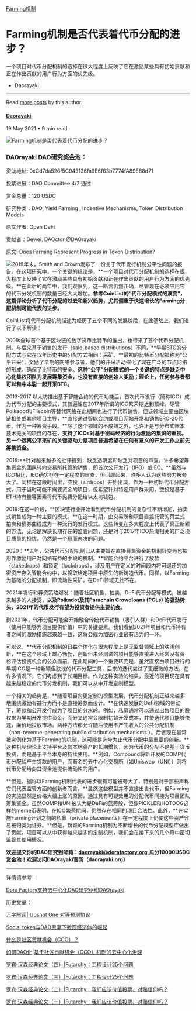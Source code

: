


[Farming机制](/tag/farmingji-zhi/)

Farming机制是否代表着代币分配的进步？
======================


一个项目对代币分配机制的选择在很大程度上反映了它在激励某些具有初始贡献和正在作出贡献的用户行为方面的优先级。




* Daorayaki
---------


Read [more posts](/author/daorayaki/) by this author.



#### [Daorayaki](/author/daorayaki/)



19 May 2021
• 9 min read






![Farming机制是否代表着代币分配的进步？](/content/images/size/w2000/2021/05/1-13.png)



### DAOrayaki DAO研究奖金池：

资助地址: 0xCd7da526f5C943126fa9E6f63b7774fA89E88d71

投票进展：DAO Committee 4/7 通过

赏金总量：120 USDC

研究种类：DAO, Yield Farming , Incentive Mechanisms, Token Distribution Models

原文作者: Open DeFi

贡献者：Dewei, DAOctor @DAOrayaki

原文: Does Farming Represent Progress in Token Distribution?

![](http://daorayaki.org/content/images/2021/05/----_20210426113809-8.png)2019年末，Smith and Crown发布了一份关于代币发行机制公平性问题的报告。在这项研究中，一个关键的结论是，**一个项目对代币分配机制的选择在很大程度上反映了它在激励某些具有初始贡献和正在作出贡献的用户行为方面的优先级。**在此后的两年中，我们观察到，这一断言仍然正确，尽管现在必须应用它的代币分发机制的数量已经大大增加。**参考CoinList的“代币分配模式的演变”，这篇评论分析了代币分配的过去和新兴趋势，尤其侧重于快速增长的Farming分配机制可能代表的进步。**

CoinList将代币分配机制描述为经历了五个不同的发展阶段，在此基础上，我们进行了以下解读：

2009:全球首个基于区块链的数字货币比特币的推出，也带来了首个代币分配机制。与后来基于销售的发行（sale-based distributions）不同，**早期BTC的分配方式与它在12年历史中的分配方式相同：采矿。**最初的比特币分配被称为“公平开采”，奖励了早期的网络参与者，他们的开采活动催化了现在广泛的节点网络的形成，确保了比特币的安全。**这种“公平”分配模式的一个关键的特点是缺乏中心化集权团队为发展筹集资金，也没有直接的创始人奖励；理论上，任何参与者都可以和中本聪一起开采BTC。**

2013-2017:以太坊推出基于智能合约的代币功能后，首次代币发行（简称ICO）成为代币分配的主要模式，其普遍性在2017年所谓的ICO繁荣期达到顶峰。尽管Polkadot和Filecoin等替代网络在此期间也进行了代币销售，但该领域主要由区块链相关或其他项目主导，**直接通过智能合约或项目网站开发和销售ERC-20代币。作为一种筹资手段。**除了这个领域的不成熟之外，也许正是与分布式账本技术无关的项目的存在，**支持了ICOs对基于密码经济的行为激励的集资的重视。另一个远离公平采矿的关键驱动力是项目普遍希望在任何有意义的开发工作之前先筹集资金。**

2018:**针对越来越多的批评提到，缺乏透明度和缺乏对项目的审查，许多希望筹集资金的团队转向交易所托管的销售，即首次公开发行（IPO）或IEO。**虽然与ICO相比，IEO确实存在一定程度的审查，但回顾起来，许多人认为这些努力被夸大了。同样在这段时间里，空投（airdrops）开始出现，作为一种初始代币分配方式，用于当时可能不需要资金的项目，但希望针对特定用户群采用，空投是基于ETH持有量等因素将代币免费分配给以太坊钱包。

2019:在这一阶段，**区块链行业开始看到代币分配机制的复杂性不断增加，拍卖式销售成为一种主要的模式。**在这一时期，由交易所和项目直接托管的荷兰式拍卖和债券曲线成为一种流行的发行模式。这些转变在多大程度上代表了真正新颖的方法，无论是解决长期存在的监管问题，还是对与2017年ICO热潮相关的广泛项目质量的担忧，仍然是一个悬而未决的问题。

2020：**去年，公共代币分配机制已从主要旨在直接募集资金的机制转变为也被用作激励用户对网络有益的手段的机制。**智能合约平台进行了放款（stakedrops）和锁定（lockdrops），涉及用户在定义的时间段内将可退还的加密资产存入智能合约中，以换取给定项目中原生的新铸造代币。同样，以Farming为基础的分配机制，即流动性采矿，在DeFi领域无处不在。

2021年发行和募资策略爆发：随着社区销售，拍卖，DeFi代币分配等模式，被越来越多的人接受，**以及Polkadot及其Parachain Crowdloans (PCLs) 的强劲势头，2021年的代币发行有望为投资者提供主要机会。**

到2021年，代币分配可能会开始融合传统代币销售（吸引人群）和DeFi代币发行（使用户能够为项目提供价值）中的关键要素。我们看到2021年项目和代币持有者之间的激励措施越来越一致，这将会成为加密行业最有活力的一环。

可以说，**代币分配机制的日益个体化在很大程度上是无监督领域上的肤浅创新，**在这个领域上雄心勃勃，创新但未经测试的项目能够直接进入经常没有资格评估投资机会的公众面前。在此期间的一个重要转变是，虽然直接由项目进行的早期ICO是一种新颖但肤浅的代币分配工具，后来的迭代尝试了更细微的方法，在许多情况下，它们考虑到了长期目标。作为这种实验的结果，最近的项目现在具有越来越稳定的代币分发机制，我们可以从中开发定制模型。

一个相关的趋势是，**随着项目向更定制的模型发展，代币分配机制正越来越多地围绕激励有益行为而不是直接筹款而设计。**在快速发展的DeFi领域的带动下，筹款和公开发行成为了项目的分水岭。例如，私募通常可以通过出售项目的股权来为早期开发提供资金，而分叉通常会限制初始开发成本，并使迭代项目能够快速，廉价地投放市场。两种方法都允许随后使用不产生收入的公共分配机制（non-revenue-generating public distribution mechanisms ）。后者现在最常被实例化为基于Farming的机制，这可能是迄今为止代币分配中最重要的创新。**这种机制理论上支持平台及其本地资产的长期增长，因为代币的分配不是基于货币投资，而是基于平台本身的持续使用。**例如，Compound将新开发的COMP代币分配给产生贷款的用户，而著名的去中心化交易所（如Uniswap（UNI））则将代币分配给向其资金池提供流动性的用户。

**但是，据称以Farming机制代表的进步很有可能被夸大了，特别是对于那些声称它们代表监管方面的创新者而言。**虽然这些模型并不直接出售代币，但Farming的实施显然是价格大幅上涨的原因，通过具有可疑效用的分配代币间接为项目团队筹集资金。虽然COMP和UNI被认为是DeFi的蓝筹股，但像PICKLE和HOTDOG这样的meme币表明，在ICO繁荣期间，仍然存在相同的项目合法性。此外，**在实施Farming计划之前的私募（private placements）在一定程度上仍使这些资产容易被归类为证券。**但是，新颖的Farming机制为不断增长的代币分配模型库做出了贡献，项目可以从中获得越来越多的定制机制，我们会在接下来的几个月中密切监视其使用情况。

**欢迎提交你的DAO研究到邮箱：daorayaki@dorafactory.org,瓜分10000USDC赏金池！欢迎访问DAOrayaki官网（daorayaki.org）**



---

详情请参考：

[Dora Factory支持去中心化DAO研究组织DAOrayaki](http://mp.weixin.qq.com/s?__biz=MzkyNDIxMTM4Ng==&mid=2247483808&idx=1&sn=df951c963f866525ac1a63395be0d28d&chksm=c1d80075f6af8963e9eece49f88b2455402395dd36020293af9bfa9a40a7ed9c227f669dea1c&scene=21#wechat_redirect)

历史文章：

[万字解读| Upshot One 对等预测协议](#wechat_redirect)

[Social token与DAO思潮下微观经济体的崛起](#wechat_redirect)

[什么是社区贡献机会（CCO）？](#wechat_redirect)

[如何DAO化|基于社区贡献机会（CCO）机制的去中心化治理](#wechat_redirect)

[罗宾·汉森经典论文（四）|Futarchy：工程设计25个问题](#wechat_redirect)

[罗宾·汉森经典论文（三）|Futarchy：工程设计25个问题](#wechat_redirect)

[罗宾·汉森经典论文（二）|Futarchy：我们应该价值投票、对赌信仰吗？](#wechat_redirect)

[罗宾·汉森经典论文（一）|Futarchy：我们应该价值投票、对赌信仰吗？](#wechat_redirect)




